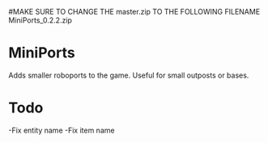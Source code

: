 #MAKE SURE TO CHANGE THE master.zip TO THE FOLLOWING FILENAME
MiniPorts_0.2.2.zip

# MiniPorts
Adds smaller roboports to the game.
Useful for small outposts or bases.
# Todo
-Fix entity name
-Fix item name
